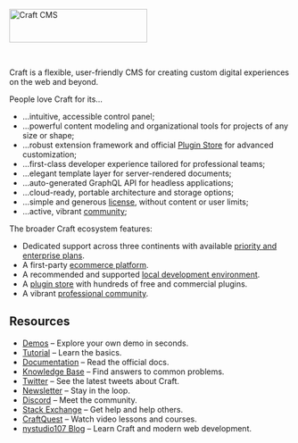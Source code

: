<a href="https://craftcms.com/" rel="noopener" target="_blank"><img width="247" height="60" src="https://craftcms.com/craftcms.svg" alt="Craft CMS"></a>

<br>

Craft is a flexible, user-friendly CMS for creating custom digital experiences on the web and beyond.

People love Craft for its…

- …intuitive, accessible control panel;
- …powerful content modeling and organizational tools for projects of any size or shape;
- …robust extension framework and official [Plugin Store](https://plugins.craftcms.com/) for advanced customization;
- …first-class developer experience tailored for professional teams;
- …elegant template layer for server-rendered documents;
- …auto-generated GraphQL API for headless applications;
- …cloud-ready, portable architecture and storage options;
- …simple and generous [license](https://craftcms.com/license), without content or user limits;
- …active, vibrant [community](https://craftcms.com/community);

The broader Craft ecosystem features:

- Dedicated support across three continents with available [priority and enterprise plans](https://craftcms.com/support-services).
- A first-party [ecommerce platform](https://craftcms.com/commerce).
- A recommended and supported [local development environment](https://ddev.com/).
- A [plugin store](https://plugins.craftcms.com/) with hundreds of free and commercial plugins.
- A vibrant [professional community](https://craftcms.com/community).

## Resources

- [Demos](https://craftcms.com/demo) – Explore your own demo in seconds.
- [Tutorial](https://craftcms.com/docs/getting-started-tutorial/) – Learn the basics.
- [Documentation](https://craftcms.com/docs/) – Read the official docs.
- [Knowledge Base](https://craftcms.com/knowledge-base) – Find answers to common problems.
- [Twitter](https://twitter.com/hashtag/craftcms) – See the latest tweets about Craft.
- [Newsletter](https://craftcms.com/newsletter/) – Stay in the loop.
- [Discord](https://craftcms.com/discord) – Meet the community.
- [Stack Exchange](http://craftcms.stackexchange.com/) – Get help and help others.
- [CraftQuest](https://craftquest.io/) – Watch video lessons and courses.
- [nystudio107 Blog](https://nystudio107.com/blog) – Learn Craft and modern web development.
